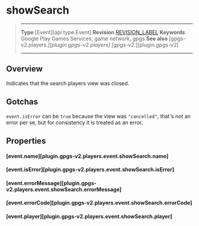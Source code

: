 # showSearch

> --------------------- ------------------------------------------------------------------------------------------
> __Type__              [Event][api.type.Event]
> __Revision__          [REVISION_LABEL](REVISION_URL)
> __Keywords__          Google Play Games Services, game network, gpgs
> __See also__          [gpgs-v2.players.*][plugin.gpgs-v2.players]
>                       [gpgs-v2.*][plugin.gpgs-v2]
> --------------------- ------------------------------------------------------------------------------------------

## Overview

Indicates that the search players view was closed.

## Gotchas

`event.isError` can be `true` because the view was `"cancelled"`, that's not an error per se, but for consistency it is treated as an error.

## Properties

#### [event.name][plugin.gpgs-v2.players.event.showSearch.name]

#### [event.isError][plugin.gpgs-v2.players.event.showSearch.isError]

#### [event.errorMessage][plugin.gpgs-v2.players.event.showSearch.errorMessage]

#### [event.errorCode][plugin.gpgs-v2.players.event.showSearch.errorCode]

#### [event.player][plugin.gpgs-v2.players.event.showSearch.player]